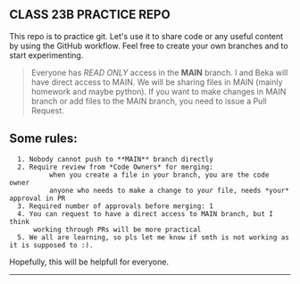 ## CLASS 23B PRACTICE REPO

This repo is to practice git. Let's use it to share code or any useful content by using the GitHub workflow. Feel free to create your own branches and to start experimenting.


> Everyone has *READ ONLY* access in the **MAIN** branch. I and Beka will have direct access to MAIN. We will be sharing files in MAIN (mainly homework and maybe python). If you want to make changes in MAIN branch or add files to the MAIN branch, you need to issue a Pull Request.

## Some rules:
  ```no-highlight
    1. Nobody cannot push to **MAIN** branch directly
    2. Require review from *Code Owners* for merging: 
            when you create a file in your branch, you are the code owner
            anyone who needs to make a change to your file, needs *your* approval in PR 
    3. Required number of approvals before merging: 1
    4. You can request to have a direct access to MAIN branch, but I think 
        working through PRs will be more practical
    5. We all are learning, so pls let me know if smth is not working as it is supposed to :).
```

Hopefully, this will be helpfull for everyone.

---------------------------------------------